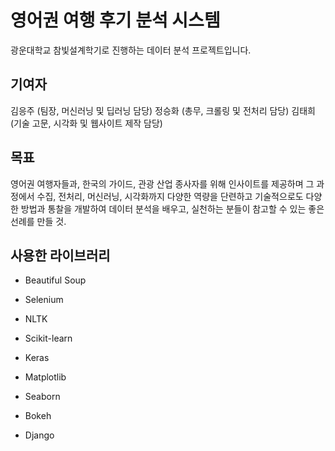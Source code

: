 # 영어권 여행 후기 분석 시스템

광운대학교 참빛설계학기로 진행하는 데이터 분석 프로젝트입니다.

## 기여자
김응주 (팀장, 머신러닝 및 딥러닝 담당)
정승화 (총무, 크롤링 및 전처리 담당)
김태희 (기술 고문, 시각화 및 웹사이트 제작 담당)

## 목표
영어권 여행자들과, 한국의 가이드, 관광 산업 종사자를 위해 인사이트를 제공하며
그 과정에서 수집, 전처리, 머신러닝, 시각화까지 다양한 역량을 단련하고
기술적으로도 다양한 방법과 통찰을 개발하여
데이터 분석을 배우고, 실천하는 분들이 참고할 수 있는 좋은 선례를 만들 것.

## 사용한 라이브러리

 - Beautiful Soup
 - Selenium

 - NLTK
 - Scikit-learn
 - Keras

 - Matplotlib
 - Seaborn
 - Bokeh
 - Django
